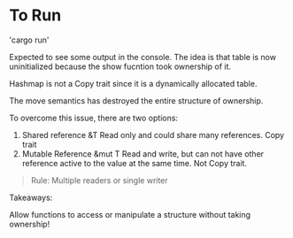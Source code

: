 # To Run

'cargo run'

Expected to see some output in the console.
The idea is that table is now uninitialized because the show fucntion took ownership of it.

Hashmap is not a Copy trait since it is a dynamically allocated table.

The move semantics has destroyed the entire structure of ownership.

To overcome this issue, there are two options:
1. Shared reference &T
Read only and could share many references. Copy trait
2. Mutable Reference &mut T
Read and write, but can not have other reference active to the value at the same time. Not Copy trait.

> Rule: Multiple readers or single writer

Takeaways:

Allow functions to access or manipulate a structure without taking ownership!


